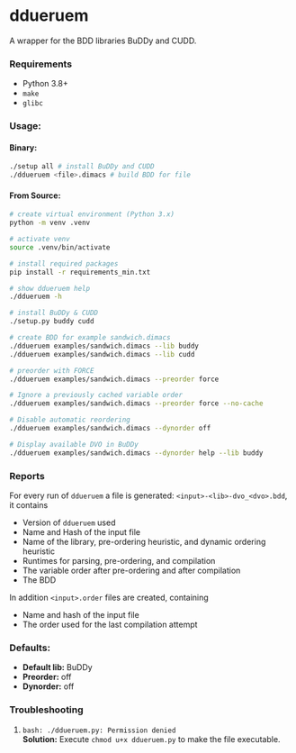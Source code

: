 # ddueruem
A wrapper for the BDD libraries BuDDy and CUDD.

### Requirements
* Python 3.8+
* `make`
* `glibc`

### Usage:
#### Binary:
```bash
./setup all # install BuDDy and CUDD
./ddueruem <file>.dimacs # build BDD for file 
```
#### From Source:
```bash
# create virtual environment (Python 3.x)
python -m venv .venv

# activate venv
source .venv/bin/activate

# install required packages
pip install -r requirements_min.txt

# show ddueruem help
./ddueruem -h

# install BuDDy & CUDD
./setup.py buddy cudd

# create BDD for example sandwich.dimacs
./ddueruem examples/sandwich.dimacs --lib buddy 
./ddueruem examples/sandwich.dimacs --lib cudd

# preorder with FORCE
./ddueruem examples/sandwich.dimacs --preorder force

# Ignore a previously cached variable order
./ddueruem examples/sandwich.dimacs --preorder force --no-cache

# Disable automatic reordering
./ddueruem examples/sandwich.dimacs --dynorder off

# Display available DVO in BuDDy
./ddueruem examples/sandwich.dimacs --dynorder help --lib buddy
```
### Reports
For every run of `ddueruem` a file is generated: `<input>-<lib>-dvo_<dvo>.bdd`, it contains
* Version of `ddueruem` used
* Name and Hash of the input file
* Name of the library, pre-ordering heuristic, and dynamic ordering heuristic
* Runtimes for parsing, pre-ordering, and compilation
* The variable order after pre-ordering and after compilation
* The BDD

In addition `<input>.order` files are created, containing
* Name and hash of the input file
* The order used for the last compilation attempt

### Defaults:
* **Default lib:** BuDDy
* **Preorder:** off
* **Dynorder:** off

### Troubleshooting
1) `bash: ./ddueruem.py: Permission denied` <br>
**Solution:** Execute `chmod u+x ddueruem.py` to make the file executable.
